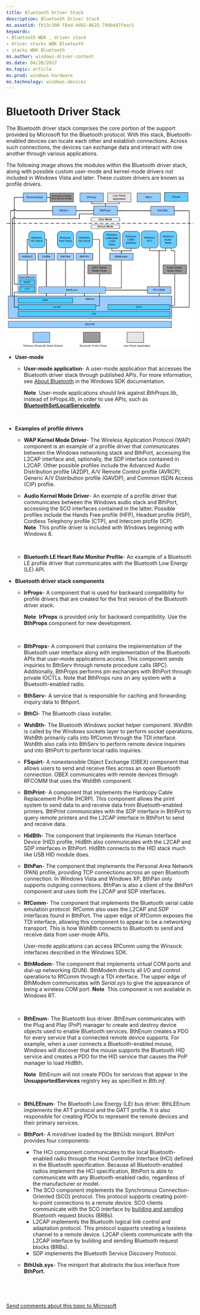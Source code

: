 ```yaml
---
title: Bluetooth Driver Stack
description: Bluetooth Driver Stack
ms.assetid: fb13c300-f8ed-4d82-8625-79db4d7feac5
keywords:
- Bluetooth WDK , driver stack
- driver stacks WDK Bluetooth
- stacks WDK Bluetooth
ms.author: windows-driver-content
ms.date: 04/20/2017
ms.topic: article
ms.prod: windows-hardware
ms.technology: windows-devices
---
```


# Bluetooth Driver Stack


The Bluetooth driver stack comprises the core portion of the support provided by Microsoft for the Bluetooth protocol. With this stack, Bluetooth-enabled devices can locate each other and establish connections. Across such connections, the devices can exchange data and interact with one another through various applications.

The following image shows the modules within the Bluetooth driver stack, along with possible custom user-mode and kernel-mode drivers not included in Windows Vista and later. These custom drivers are known as profile drivers.

![diagram illustrating the bluetooth driver stack](images/bluetooth-architecture.png)

-   **User-mode**
    -   **User-mode application**- A user-mode application that accesses the Bluetooth driver stack through published APIs. For more information, see [About Bluetooth](http://go.microsoft.com/fwlink/p/?linkid=50712) in the Windows SDK documentation.

        **Note**  User-mode applications should link against *BthProps.lib*, instead of *IrProps.lib*, in order to use APIs, such as [**BluetoothSetLocalServiceInfo**](https://msdn.microsoft.com/library/windows/hardware/ff536580).

         

-   **Examples of profile drivers**
    -   **WAP Kernel Mode Driver**- The Wireless Application Protocol (WAP) component is an example of a profile driver that communicates between the Windows networking stack and BthPort, accessing the L2CAP interface and, optionally, the SDP interface contained in L2CAP. Other possible profiles include the Advanced Audio Distribution profile (A2DP), A/V Remote Control profile (AVRCP), Generic A/V Distribution profile (GAVDP), and Common ISDN Access (CIP) profile.
    -   **Audio Kernel Mode Driver**- An example of a profile driver that communicates between the Windows audio stack and BthPort, accessing the SCO interfaces contained in the latter. Possible profiles include the Hands Free profile (HFP), Headset profile (HSP), Cordless Telephony profile (CTP), and Intercom profile (ICP).
        **Note**  This profile driver is included with Windows beginning with Windows 8.

         

    -   **Bluetooth LE Heart Rate Monitor Profile**- An example of a Bluetooth LE profile driver that communicates with the Bluetooth Low Energy (LE) API.
-   **Bluetooth driver stack components**
    -   **IrProps**- A component that is used for backward compatibility for profile drivers that are created for the first version of the Bluetooth driver stack.

        **Note**  **IrProps** is provided only for backward compatibility. Use the **BthProps** component for new development.

         

    -   **BthProps**- A component that contains the implementation of the Bluetooth user interface along with implementation of the Bluetooth APIs that user-mode applications access. This component sends inquiries to BthServ through remote procedure calls (RPC). Additionally, BthProps performs pin exchanges with BthPort through private IOCTLs. Note that BthProps runs on any system with a Bluetooth-enabled radio.
    -   **BthServ**- A service that is responsible for caching and forwarding inquiry data to Bthport.
    -   **BthCi**- The Bluetooth class installer.
    -   **WshBth**- The Bluetooth Windows socket helper component. WshBth is called by the Windows sockets layer to perform socket operations. WshBth primarily calls into RfComm through the TDI interface. WshBth also calls into BthServ to perform remote device inquiries and into BthPort to perform local radio inquiries.
    -   **FSquirt**- A nonextensible Object Exchange (OBEX) component that allows users to send and receive files across an open Bluetooth connection. OBEX communicates with remote devices through RFCOMM that uses the WshBth component.
    -   **BthPrint**- A component that implements the Hardcopy Cable Replacement Profile (HCRP). This component allows the print system to send data to and receive data from Bluetooth-enabled printers. BthPrint communicates with the SDP interface in BthPort to query remote printers and the L2CAP interface in BthPort to send and receive data.
    -   **HidBth**- The component that implements the Human Interface Device (HID) profile. HidBth also communicates with the L2CAP and SDP interfaces in BthPort. HidBth connects to the HID stack much like USB HID module does.
    -   **BthPan**- The component that implements the Personal Area Network (PAN) profile, providing TCP connections across an open Bluetooth connection. In Windows Vista and Windows XP, BthPan only supports outgoing connections. BthPan is also a client of the BthPort component and uses both the L2CAP and SDP interfaces.
    -   **RfComm**- The component that implements the Bluetooth serial cable emulation protocol. RfComm also uses the L2CAP and SDP interfaces found in BthPort. The upper edge of RfComm exposes the TDI interface, allowing this component to appear to be a networking transport. This is how WshBth connects to Bluetooth to send and receive data from user-mode APIs.

        User-mode applications can access RfComm using the Winsock interfaces described in the Windows SDK.

    -   **BthModem**- The component that implements virtual COM ports and dial-up networking (DUN). BthModem directs all I/O and control operations to RfComm through a TDI interface. The upper edge of BthModem communicates with *Serial.sys* to give the appearance of being a wireless COM port.
        **Note**  This component is not available in Windows RT.

         

    -   **BthEnum**- The Bluetooth bus driver. BthEnum communicates with the Plug and Play (PnP) manager to create and destroy device objects used to enable Bluetooth services. BthEnum creates a PDO for every service that a connected remote device supports. For example, when a user connects a Bluetooth-enabled mouse, Windows will discover that the mouse supports the Bluetooth HID service and creates a PDO for the HID service that causes the PnP manager to load HidBth.

        **Note**  BthEnum will not create PDOs for services that appear in the **UnsupportedServices** registry key as specified in *Bth.inf*.

         

    -   **BthLEEnum**- The Bluetooth Low Energy (LE) bus driver. BthLEEnum implements the ATT protocol and the GATT profile. It is also responsible for creating PDOs to represent the remote devices and their primary services.

    -   **BthPort**- A minidriver loaded by the BthUsb miniport. BthPort provides four components:
        -   The HCI component communicates to the local Bluetooth-enabled radio through the Host Controller Interface (HCI) defined in the Bluetooth specification. Because all Bluetooth-enabled radios implement the HCI specification, BthPort is able to communicate with any Bluetooth-enabled radio, regardless of the manufacturer or model.
        -   The SCO component implements the Synchronous Connection-Oriented (SCO) protocol. This protocol supports creating point-to-point connections to a remote device. SCO clients communicate with the SCO interface by [building and sending](building-and-sending-a-brb.md) Bluetooth request blocks (BRBs).
        -   L2CAP implements the Bluetooth logical link control and adaptation protocol. This protocol supports creating a lossless channel to a remote device. L2CAP clients communicate with the L2CAP interface by building and sending Bluetooth request blocks (BRBs).
        -   SDP implements the Bluetooth Service Discovery Protocol.
    -   **BthUsb.sys**- The miniport that abstracts the bus interface from **BthPort**.

 

 

[Send comments about this topic to Microsoft](mailto:wsddocfb@microsoft.com?subject=Documentation%20feedback%20[bltooth\bltooth]:%20Bluetooth%20Driver%20Stack%20%20RELEASE:%20%283/20/2017%29&body=%0A%0APRIVACY%20STATEMENT%0A%0AWe%20use%20your%20feedback%20to%20improve%20the%20documentation.%20We%20don't%20use%20your%20email%20address%20for%20any%20other%20purpose,%20and%20we'll%20remove%20your%20email%20address%20from%20our%20system%20after%20the%20issue%20that%20you're%20reporting%20is%20fixed.%20While%20we're%20working%20to%20fix%20this%20issue,%20we%20might%20send%20you%20an%20email%20message%20to%20ask%20for%20more%20info.%20Later,%20we%20might%20also%20send%20you%20an%20email%20message%20to%20let%20you%20know%20that%20we've%20addressed%20your%20feedback.%0A%0AFor%20more%20info%20about%20Microsoft's%20privacy%20policy,%20see%20http://privacy.microsoft.com/default.aspx. "Send comments about this topic to Microsoft")





